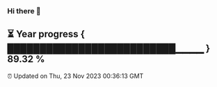 ### Hi there 👋
⏳ Year progress { ██████████████████████████▁▁▁▁ } 89.32 %
---
⏰ Updated on Thu, 23 Nov 2023 00:36:13 GMT

